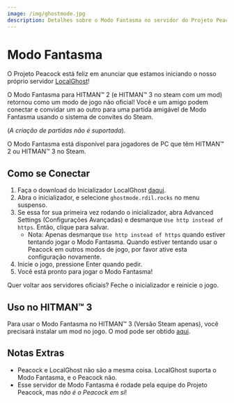 ```yaml
---
image: /img/ghostmode.jpg
description: Detalhes sobre o Modo Fantasma no servidor do Projeto Peacock, permitindo jogadores usarem o agora desativado modo de jogo.
---
```


# Modo Fantasma

O Projeto Peacock está feliz em anunciar que estamos iniciando o nosso próprio servidor [LocalGhost](https://gitlab.com/grappigegovert/LocalGhost)!

O Modo Fantasma para HITMAN™ 2 (e HITMAN™ 3 no steam com um mod) retornou como um modo de jogo não oficial! Você e um amigo podem conectar e convidar um ao outro para uma partida amigável de Modo Fantasma usando o sistema de convites do Steam.

(_A criação de partidas não é suportada_).

O Modo Fantasma está disponível para jogadores de PC que têm HITMAN™ 2 ou HITMAN™ 3 no Steam.

## Como se Conectar

1. Faça o download do Inicializador LocalGhost [daqui](https://gitlab.com/grappigegovert/localghost/-/jobs/artifacts/master/download?job=build_patcher).
2. Abra o inicializador, e selecione `ghostmode.rdil.rocks` no menu suspenso.
3. Se essa for sua primeira vez rodando o inicializador, abra Advanced Settings (Configurações Avançadas) e desmarque `Use http instead of https`. Então, clique para salvar.
    - Nota: Apenas desmarque `Use http instead of https` quando estiver tentando jogar o Modo Fantasma. Quando estiver tentando usar o Peacock em outros modos de jogo, por favor ative esta configuração novamente.
4. Inicie o jogo, pressione Enter quando pedir.
5. Você está pronto para jogar o Modo Fantasma!

Quer voltar aos servidores oficiais? Feche o inicializador e reinicie o jogo.

## Uso no HITMAN™ 3

Para usar o Modo Fantasma no HITMAN™ 3 (Versão Steam apenas), você precisará instalar um mod no jogo. O mod pode ser obtido [aqui](https://www.nexusmods.com/hitman3/mods/260).

## Notas Extras

-   Peacock e LocalGhost não são a mesma coisa. LocalGhost suporta o Modo Fantasma, e o Peacock não.
-   Esse servidor de Modo Fantasma é rodade pela equipe do Projeto Peacock, mas _não é o Peacock em si_!
